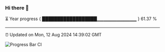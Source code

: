 ### Hi there 👋

⏳ Year progress { ██████████████████▁▁▁▁▁▁▁▁▁▁▁▁ } 61.37 %

---

⏰ Updated on Mon, 12 Aug 2024 14:39:02 GMT

![Progress Bar CI](https://github.com/IshwaranRudhara/GIT-ACTION/workflows/Progress%20Bar%20CI/badge.svg)
